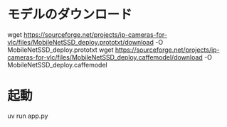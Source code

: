 
# モデルのダウンロード
wget https://sourceforge.net/projects/ip-cameras-for-vlc/files/MobileNetSSD_deploy.prototxt/download -O MobileNetSSD_deploy.prototxt
wget https://sourceforge.net/projects/ip-cameras-for-vlc/files/MobileNetSSD_deploy.caffemodel/download -O MobileNetSSD_deploy.caffemodel


# 起動
uv run app.py